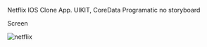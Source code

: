 Netflix IOS Clone App.
UIKIT, CoreData
Programatic no storyboard

Screen

![netflix](https://github.com/AnilBurcu/Netflix-Clone/assets/125872885/e4c53d21-b871-4bd8-8c9b-2eb2ee7f3784)

